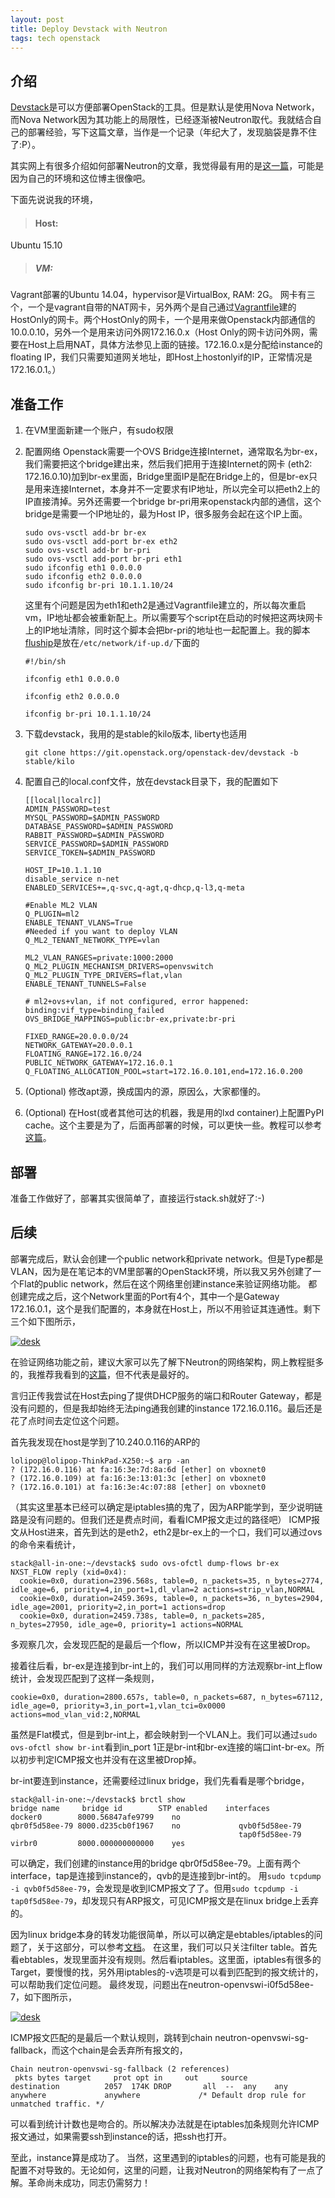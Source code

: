 ```yaml
---
layout: post
title: Deploy Devstack with Neutron
tags: tech openstack
---
```


## 介绍

[Devstack](http://docs.openstack.org/developer/devstack/)是可以方便部署OpenStack的工具。但是默认是使用Nova Network，而Nova Network因为其功能上的局限性，已经逐渐被Neutron取代。我就结合自己的部署经验，写下这篇文章，当作是一个记录（年纪大了，发现脑袋是靠不住了:P）。

其实网上有很多介绍如何部署Neutron的文章，我觉得最有用的是[这一篇](http://xiaoquqi.github.io/blog/2015/09/03/devstack-guide/)，可能是因为自己的环境和这位博主很像吧。

下面先说说我的环境，

> #### Host: 
Ubuntu 15.10

> ##### VM: 
Vagrant部署的Ubuntu 14.04，hypervisor是VirtualBox, RAM: 2G。
网卡有三个，一个是vagrant自带的NAT网卡，另外两个是自己通过[Vagrantfile](https://drive.google.com/file/d/0B33oO277eVsLZzkyYTR3VGxza2M/view?usp=sharing)建的HostOnly的网卡。两个HostOnly的网卡，一个是用来做Openstack内部通信的10.0.0.10，另外一个是用来访问外网172.16.0.x（Host Only的网卡访问外网，需要在Host上启用NAT，具体方法参见上面的链接。172.16.0.x是分配给instance的floating IP，我们只需要知道网关地址，即Host上hostonlyif的IP，正常情况是172.16.0.1。）

## 准备工作

 1. 在VM里面新建一个账户，有sudo权限

 2. 配置网络
    Openstack需要一个OVS Bridge连接Internet，通常取名为br-ex，我们需要把这个bridge建出来，然后我们把用于连接Internet的网卡 (eth2: 172.16.0.10)加到br-ex里面，Bridge里面IP是配在Bridge上的，但是br-ex只是用来连接Internet，本身并不一定要求有IP地址，所以完全可以把eth2上的IP直接清掉。另外还需要一个bridge br-pri用来openstack内部的通信，这个bridge是需要一个IP地址的，最为Host IP，很多服务会起在这个IP上面。

        sudo ovs-vsctl add-br br-ex
        sudo ovs-vsctl add-port br-ex eth2
        sudo ovs-vsctl add-br br-pri
        sudo ovs-vsctl add-port br-pri eth1
        sudo ifconfig eth1 0.0.0.0
        sudo ifconfig eth2 0.0.0.0
        sudo ifconfig br-pri 10.1.1.10/24
    
    这里有个问题是因为eth1和eth2是通过Vagrantfile建立的，所以每次重启vm，IP地址都会被重新配上。所以需要写个script在启动的时候把这两块网卡上的IP地址清除，同时这个脚本会把br-pri的地址也一起配置上。我的脚本[fluship](https://drive.google.com/file/d/0B33oO277eVsLVUJTbWozZjRNTlk/view?usp=sharing)是放在`/etc/network/if-up.d/`下面的

        #!/bin/sh

        ifconfig eth1 0.0.0.0

        ifconfig eth2 0.0.0.0

        ifconfig br-pri 10.1.1.10/24
    
 3. 下载devstack，我用的是stable的kilo版本, liberty也适用

     `git clone https://git.openstack.org/openstack-dev/devstack -b stable/kilo`
     
 4. 配置自己的local.conf文件，放在devstack目录下，我的配置如下

        [[local|localrc]]
        ADMIN_PASSWORD=test
        MYSQL_PASSWORD=$ADMIN_PASSWORD
        DATABASE_PASSWORD=$ADMIN_PASSWORD
        RABBIT_PASSWORD=$ADMIN_PASSWORD
        SERVICE_PASSWORD=$ADMIN_PASSWORD
        SERVICE_TOKEN=$ADMIN_PASSWORD

        HOST_IP=10.1.1.10
        disable_service n-net
        ENABLED_SERVICES+=,q-svc,q-agt,q-dhcp,q-l3,q-meta
        
        #Enable ML2 VLAN
        Q_PLUGIN=ml2
        ENABLE_TENANT_VLANS=True
        #Needed if you want to deploy VLAN
        Q_ML2_TENANT_NETWORK_TYPE=vlan
        
        ML2_VLAN_RANGES=private:1000:2000
        Q_ML2_PLUGIN_MECHANISM_DRIVERS=openvswitch
        Q_ML2_PLUGIN_TYPE_DRIVERS=flat,vlan
        ENABLE_TENANT_TUNNELS=False
        
        # ml2+ovs+vlan, if not configured, error happened: binding:vif_type=binding_failed
        OVS_BRIDGE_MAPPINGS=public:br-ex,private:br-pri
        
        FIXED_RANGE=20.0.0.0/24
        NETWORK_GATEWAY=20.0.0.1
        FLOATING_RANGE=172.16.0/24
        PUBLIC_NETWORK_GATEWAY=172.16.0.1
        Q_FLOATING_ALLOCATION_POOL=start=172.16.0.101,end=172.16.0.200

 5. (Optional) 修改apt源，换成国内的源，原因么，大家都懂的。

 6. (Optional) 在Host(或者其他可达的机器，我是用的lxd container)上配置PyPI cache。这个主要是为了，后面再部署的时候，可以更快一些。教程可以参考[这篇](http://doc.devpi.net/latest/quickstart-pypimirror.html)。
 
## 部署

准备工作做好了，部署其实很简单了，直接运行stack.sh就好了:-)

## 后续

部署完成后，默认会创建一个public network和private network。但是Type都是VLAN，因为是在笔记本的VM里部署的OpenStack环境，所以我又另外创建了一个Flat的public network，然后在这个网络里创建instance来验证网络功能。
都创建完成之后，这个Network里面的Port有4个，其中一个是Gateway 172.16.0.1，这个是我们配置的，本身就在Host上，所以不用验证其连通性。剩下三个如下图所示，

<p><a href="https://raw.githubusercontent.com/yuanli-cn/me/gh-pages/assets/images/Devstack_network_ports.png" target="_blank"><img src="https://raw.githubusercontent.com/yuanli-cn/me/gh-pages/assets/images/Devstack_network_ports.png" alt="desk" style="max-width:100%;"></a></p>

在验证网络功能之前，建议大家可以先了解下Neutron的网络架构，网上教程挺多的，我推荐我看到的[这篇](https://yeasy.gitbooks.io/openstack_understand_neutron/content/vlan_mode/network_node.html)，但不代表是最好的。

言归正传我尝试在Host去ping了提供DHCP服务的端口和Router Gateway，都是没有问题的，但是我却始终无法ping通我创建的instance 172.16.0.116。最后还是花了点时间去定位这个问题。

首先我发现在host是学到了10.240.0.116的ARP的

    lolipop@lolipop-ThinkPad-X250:~$ arp -an
    ? (172.16.0.116) at fa:16:3e:7d:8a:6d [ether] on vboxnet0
    ? (172.16.0.109) at fa:16:3e:13:01:3c [ether] on vboxnet0
    ? (172.16.0.101) at fa:16:3e:4c:07:88 [ether] on vboxnet0

（其实这里基本已经可以确定是iptables搞的鬼了，因为ARP能学到，至少说明链路是没有问题的。但我们还是费点时间，看看ICMP报文走过的路径吧）
ICMP报文从Host进来，首先到达的是eth2，eth2是br-ex上的一个口，我们可以通过ovs的命令来看统计，

    stack@all-in-one:~/devstack$ sudo ovs-ofctl dump-flows br-ex
    NXST_FLOW reply (xid=0x4):
      cookie=0x0, duration=2396.568s, table=0, n_packets=35, n_bytes=2774, idle_age=6, priority=4,in_port=1,dl_vlan=2 actions=strip_vlan,NORMAL
      cookie=0x0, duration=2459.369s, table=0, n_packets=36, n_bytes=2904, idle_age=2001, priority=2,in_port=1 actions=drop
      cookie=0x0, duration=2459.738s, table=0, n_packets=285, n_bytes=27950, idle_age=0, priority=1 actions=NORMAL

多观察几次，会发现匹配的是最后一个flow，所以ICMP并没有在这里被Drop。

接着往后看，br-ex是连接到br-int上的，我们可以用同样的方法观察br-int上flow统计，会发现匹配到了这样一条规则，

    cookie=0x0, duration=2800.657s, table=0, n_packets=687, n_bytes=67112, idle_age=0, priority=3,in_port=1,vlan_tci=0x0000 actions=mod_vlan_vid:2,NORMAL

虽然是Flat模式，但是到br-int上，都会映射到一个VLAN上。我们可以通过`sudo ovs-ofctl show br-int`看到in_port 1正是br-int和br-ex连接的端口int-br-ex。所以初步判定ICMP报文也并没有在这里被Drop掉。

br-int要连到instance，还需要经过linux bridge，我们先看看是哪个bridge，

    stack@all-in-one:~/devstack$ brctl show
    bridge name	    bridge id	     STP enabled	interfaces
    docker0        8000.56847afe9799    no		
    qbr0f5d58ee-79 8000.d235cb0f1967    no             qvb0f5d58ee-79
                                                       tap0f5d58ee-79
    virbr0         8000.000000000000    yes

可以确定，我们创建的instance用的bridge qbr0f5d58ee-79。上面有两个interface，tap是连接到instance的，qvb的是连接到br-int的。
用`sudo tcpdump -i qvb0f5d58ee-79`，会发现是收到ICMP报文了了。但用`sudo tcpdump -i tap0f5d58ee-79`，却发现只有ARP报文，可见ICMP报文是在linux bridge上丢弃的。

因为linux bridge本身的转发功能很简单，所以可以确定是ebtables/iptables的问题了，关于这部分，可以参考[文档](http://ebtables.netfilter.org/br_fw_ia/br_fw_ia.html)。
在这里，我们可以只关注filter table。首先看ebtables，发现里面并没有规则。然后看iptables。这里面，iptables有很多的Target，要慢慢的找，另外用iptables的-v选项是可以看到匹配到的报文统计的，可以帮助我们定位问题。
最终发现，问题出在neutron-openvswi-i0f5d58ee-7，如下图所示，

<p><a href="https://raw.githubusercontent.com/yuanli-cn/me/gh-pages/assets/images/Devstack_iptables.png" target="_blank"><img src="https://raw.githubusercontent.com/yuanli-cn/me/gh-pages/assets/images/Devstack_iptables.png" alt="desk" style="max-width:100%;"></a></p>

ICMP报文匹配的是最后一个默认规则，跳转到chain neutron-openvswi-sg-fallback，而这个chain是会丢弃所有报文的，

    Chain neutron-openvswi-sg-fallback (2 references)
     pkts bytes target     prot opt in     out     source               destination          2057  174K DROP       all  --  any    any     anywhere             anywhere             /* Default drop rule for unmatched traffic. */

可以看到统计计数也是吻合的。所以解决办法就是在iptables加条规则允许ICMP报文通过，如果需要ssh到instance的话，把ssh也打开。

至此，instance算是成功了。
当然，这里遇到的iptables的问题，也有可能是我的配置不对导致的。无论如何，这里的问题，让我对Neutron的网络架构有了一点了解。革命尚未成功，同志仍需努力！

